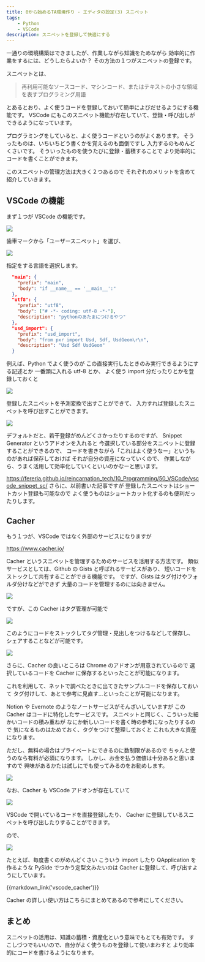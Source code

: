 ```yaml
---
title: 0から始めるTA環境作り - エディタの設定(3) スニペット
tags:
    - Python
    - VSCode
description: スニペットを登録して快適にする
---
```


一通りの環境構築はできましたが、作業しながら知識をためながら
効率的に作業をするには、どうしたらよいか？
その方法の１つがスニペットの登録です。

スニペットとは、

> 再利用可能なソースコード、マシンコード、またはテキストの小さな領域を表すプログラミング用語

とあるとおり、よく使うコードを登録しておいて簡単によびだせるようにする機能です。
VSCode にもこのスニペット機能が存在していて、登録・呼び出しができるようになっています。

プログラミングをしていると、よく使うコードというのがよくあります。
そうったものは、いちいちどう書くかを覚えるのも面倒ですし
入力するのもめんどくさいです。
そういったものを使うたびに登録・蓄積することで
より効率的にコードを書くことができます。

このスニペットの管理方法は大きく２つあるので
それぞれのメリットを含めて紹介していきます。

## VSCode の機能

まず１つが VSCode の機能です。

![](https://gyazo.com/9a3b901eb814d9948d04c89c9bb302af.png)

歯車マークから「ユーザースニペット」を選び、

![](https://gyazo.com/7eb0d991d36c327123c4124fbb2713c8.png)

指定をする言語を選択します。

```json
  "main": {
    "prefix": "main",
    "body": "if __name__ == '__main__':"
  },
  "utf8": {
    "prefix": "utf8",
    "body": ["# -*- coding: utf-8 -*-"],
    "description": "pythonのあたまにつけるやつ"
  },
  "usd_import": {
    "prefix": "usd_import",
    "body": "from pxr import Usd, Sdf, UsdGeom\r\n",
    "description": "Usd Sdf UsdGeom"
  }
```

例えば、Python でよく使うのが この直接実行したときのみ実行できるようにする記述とか
一番頭に入れる utf-8 とか、
よく使う import 分だったりとかを登録しておくと

![](https://gyazo.com/8b2f72d5269ea4a94634066f5af0aa03.gif)

登録したスニペットを予測変換で出すことができて、
入力すれば登録したスニペットを呼び出すことができます。

![](https://gyazo.com/006b7abde0612d025a261db87cdf8cc0.png)

デフォルトだと、若干登録がめんどくさかったりするのですが、
Snippet Generator というアドオンを入れると
今選択している部分をスニペットに登録することができるので、
コードを書きながら「これはよく使うなー」というものがあれば保存しておけば
それが自分の資産になっていくので、
作業しながら、うまく活用して効率化していくといいのかなーと思います。

https://fereria.github.io/reincarnation_tech/10_Programming/50_VSCode/vscode_snippet_sc/
さらに、以前書いた記事ですが
登録したスニペットはショートカット登録も可能なので
よく使うものはショートカット化するのも便利だったりします。

## Cacher

もう１つが、VSCode ではなく外部のサービスになりますが

https://www.cacher.io/

Cacher というスニペットを管理するためのサービスを活用する方法です。
類似サービスとしては、Github の Gists と呼ばれるサービスがあり、
短いコードをストックして共有することができる機能です。
ですが、Gists はタグ付けやフォルダ分けなどができず
大量のコードを管理するのには向きません。

![](https://gyazo.com/4b73ec2d4137ec4990bf30d51b282997.png)

ですが、この Cacher はタグ管理が可能で

![](https://gyazo.com/feada25c1e0c36988bed1d33815aeab1.png)

このようにコードをストックしてタグ管理・見出しをつけるなどして保存し、
シェアすることなどが可能です。

![](https://gyazo.com/2597988bb78e252ff4eec88e387b7c24.png)

さらに、Cacher の良いところは Chrome のアドオンが用意されているので
選択しているコードを Cacher に保存するといったことが可能になります。

これを利用して、ネットで調べたときに出てきたサンプルコードを保存しておいて
タグ付けして、あとで参考に見直す...といったことが可能になります。

Notion や Evernote のようなノートサービスがそんざいしていますが
この Cacher はコードに特化したサービスです。
スニペットと同じく、こういった細かいコードの積み重ねが
なにか新しいコードを書く時の参考になったりするので
気になるものはためておく、タグをつけて整理しておくと
これも大きな資産になります。

ただし、無料の場合はプライベートにできるのに数制限があるので
ちゃんと使うのなら有料が必須になります。
しかし、お金を払う価値は十分あると思いますので
興味があるかたは試しにでも使ってみるのをお勧めします。

![](https://gyazo.com/e03f71566061b1f77023f655d951103e.png)

なお、Cacher も VSCode アドオンが存在していて

![](https://gyazo.com/6085bad4761a428820b6824654094260.png)

VSCode で開いているコードを直接登録したり、
Cacher に登録しているスニペットを呼び出したりすることができます。

ので、

![](https://gyazo.com/899769f562d578762c8ef6584f6250f9.png)

たとえば、毎度書くのがめんどくさい こういう import したり QApplication を作るような
PySide でつかう定型文みたいのは Cacher に登録して、呼び出すようにしています。

{{markdown_link('vscode_cacher')}}

Cacher の詳しい使い方はこちらにまとめてあるので参考にしてください。

## まとめ

スニペットの活用は、知識の蓄積・資産化という意味でもとても有効です。
すこしづつでもいいので、自分がよく使うものを登録して使いまわすと
より効率的にコードを書けるようになります。
